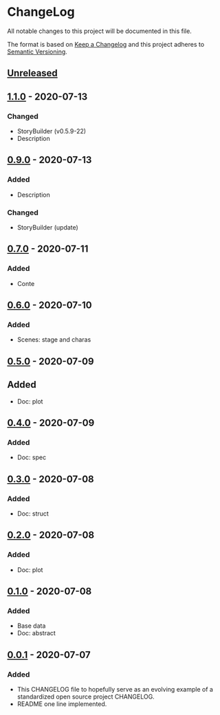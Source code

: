 # ChangeLog
All notable changes to this project will be documented in this file.

The format is based on [Keep a Changelog](http://keepachangelog.com/en/1.0.0/)
and this project adheres to [Semantic Versioning](http://semver.org/spec/v2.0.0.html).

## [Unreleased]

## [1.1.0] - 2020-07-13
### Changed
- StoryBuilder (v0.5.9-22)
- Description

## [0.9.0] - 2020-07-13
### Added
- Description
### Changed
- StoryBuilder (update)

## [0.7.0] - 2020-07-11
### Added
- Conte

## [0.6.0] - 2020-07-10
### Added
- Scenes: stage and charas

## [0.5.0] - 2020-07-09
## Added
- Doc: plot

## [0.4.0] - 2020-07-09
### Added
- Doc: spec

## [0.3.0] - 2020-07-08
### Added
- Doc: struct

## [0.2.0] - 2020-07-08
### Added
- Doc: plot

## [0.1.0] - 2020-07-08
### Added
- Base data
- Doc: abstract

## [0.0.1] - 2020-07-07
### Added
- This CHANGELOG file to hopefully serve as an evolving example of a standardized open source project CHANGELOG.
- README one line implemented.

[Unreleased]: https://github.com/My-Novel-Management/m128-rokudenashi/compare/v1.1.0...HEAD
[1.1.0]: https://github.com/My-Novel-Management/m128-rokudenashi/releases/v1.1.0
[0.9.0]: https://github.com/My-Novel-Management/m128-rokudenashi/releases/v0.9.0
[0.7.0]: https://github.com/My-Novel-Management/m128-rokudenashi/releases/v0.7.0
[0.6.0]: https://github.com/My-Novel-Management/m128-rokudenashi/releases/v0.6.0
[0.5.0]: https://github.com/My-Novel-Management/m128-rokudenashi/releases/v0.5.0
[0.4.0]: https://github.com/My-Novel-Management/m128-rokudenashi/releases/v0.4.0
[0.3.0]: https://github.com/My-Novel-Management/m128-rokudenashi/releases/v0.3.0
[0.2.0]: https://github.com/My-Novel-Management/m128-rokudenashi/releases/v0.2.0
[0.1.0]: https://github.com/My-Novel-Management/m128-rokudenashi/releases/v0.1.0
[0.0.1]: https://github.com/My-Novel-Management/m128-rokudenashi/releases/v0.0.1
